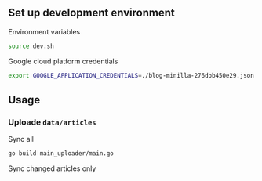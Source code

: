 

## Set up development environment

Environment variables

```bash
source dev.sh
```

Google cloud platform credentials

```bash
export GOOGLE_APPLICATION_CREDENTIALS=./blog-minilla-276dbb450e29.json
```

## Usage

### Uploade `data/articles`

Sync all

```bash
go build main_uploader/main.go
```

Sync changed articles only

```bash
```